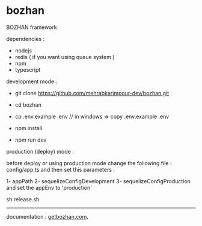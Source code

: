 # bozhan

BOZHAN framework

dependencies : 
- nodejs 
- redis ( if you want using queue system )
- npm
- typescript


development mode :

- git clone  https://github.com/mehrabkarimpour-dev/bozhan.git

- cd bozhan

- cp .env.example .env   // in windows => copy .env.example .env

- npm install 

- npm run dev

production (deploy) mode :

before deploy or using production mode change the following file :
config/app.ts  and then set this parameters :

1- appPath
2- sequelizeConfigDevelopment
3- sequelizeConfigProduction
    and set the appEnv to 'production'

sh release.sh
______________________________________
documentation : 
[getbozhan.com](https://getbozhan.com/).


            
            
